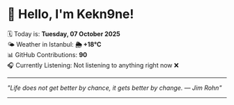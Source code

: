 # 👋 Hello, I'm Kekn9ne!

🗓️ Today is: **Tuesday, 07 October 2025**  
🌤️ Weather in Istanbul: **🌦   +18°C**  
📊 GitHub Contributions: **90**  
🎧 Currently Listening: Not listening to anything right now ❌

---

_"Life does not get better by chance, it gets better by change. — *Jim Rohn*"_

---
